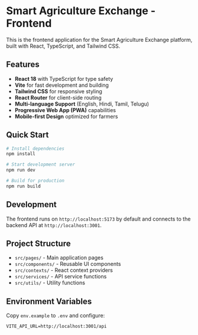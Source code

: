 # Smart Agriculture Exchange - Frontend

This is the frontend application for the Smart Agriculture Exchange platform, built with React, TypeScript, and Tailwind CSS.

## Features

- **React 18** with TypeScript for type safety
- **Vite** for fast development and building
- **Tailwind CSS** for responsive styling
- **React Router** for client-side routing
- **Multi-language Support** (English, Hindi, Tamil, Telugu)
- **Progressive Web App (PWA)** capabilities
- **Mobile-first Design** optimized for farmers

## Quick Start

```bash
# Install dependencies
npm install

# Start development server
npm run dev

# Build for production
npm run build
```

## Development

The frontend runs on `http://localhost:5173` by default and connects to the backend API at `http://localhost:3001`.

## Project Structure

- `src/pages/` - Main application pages
- `src/components/` - Reusable UI components
- `src/contexts/` - React context providers
- `src/services/` - API service functions
- `src/utils/` - Utility functions

## Environment Variables

Copy `env.example` to `.env` and configure:

```env
VITE_API_URL=http://localhost:3001/api
```